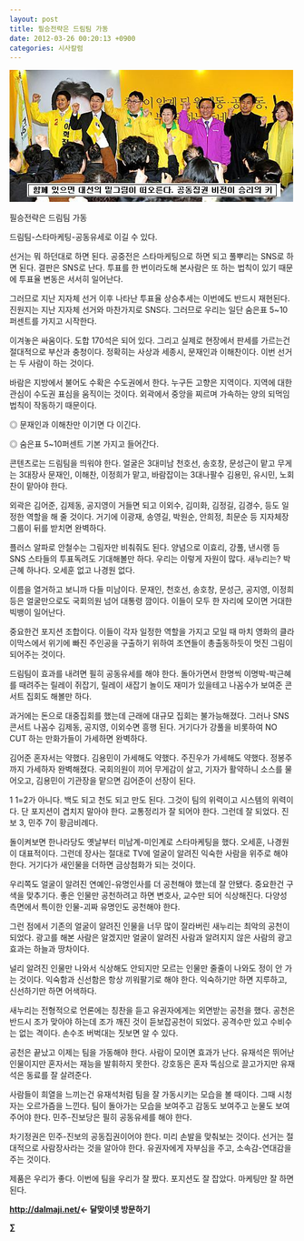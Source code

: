 ```yaml
---
layout: post
title: 필승전략은 드림팀 가동
date: 2012-03-26 00:20:13 +0900
categories: 시사칼럼
---
```

 <img alt="011115.JPG" src="files/attach/images/199/870/247/011115.JPG" width="500" height="232" />  


  
필승전략은 드림팀 가동

  
드림팀-스타마케팅-공동유세로 이길 수 있다. 

선거는 뭐 하던대로 하면 된다. 공중전은 스타마케팅으로 하면 되고 풀뿌리는 SNS로 하면 된다. 결판은 SNS로 난다. 투표를 한 번이라도해 본사람은 또 하는 법칙이 있기 때문에 투표율 변동은 서서히 일어난다. 

그러므로 지난 지자체 선거 이후 나타난 투표율 상승추세는 이번에도 반드시 재현된다. 진원지는 지난 지자체 선거와 마찬가지로 SNS다. 그러므로 우리는 일단 숨은표 5~10 퍼센트를 가지고 시작한다. 

이겨놓은 싸움이다. 도합 170석은 되어 있다. 그리고 실제로 현장에서 판세를 가르는건 절대적으로 부산과 충청이다. 정확히는 사상과 세종시, 문재인과 이해찬이다. 이번 선거는 두 사람이 하는 것이다. 

바람은 지방에서 불어도 수확은 수도권에서 한다. 누구든 고향은 지역이다. 지역에 대한 관심이 수도권 표심을 움직이는 것이다. 외곽에서 중앙을 찌르며 가속하는 양의 되먹임 법칙이 작동하기 때문이다. 

◎ 문재인과 이해찬만 이기면 다 이긴다.

  
◎ 숨은표 5~10퍼센트 기본 가지고 들어간다. 

콘텐츠로는 드림팀을 띄워야 한다. 얼굴은 3대미남 천호선, 송호창, 문성근이 맡고 무게는 3대장사 문재인, 이해찬, 이정희가 맡고, 바람잡이는 3대나팔수 김용민, 유시민, 노회찬이 맡아야 한다. 

외곽은 김어준, 김제동, 공지영이 거들면 되고 이외수, 김미화, 김정길, 김경수, 등도 일정한 역할을 해 줄 것이다. 거기에 이광재, 송영길, 박원순, 안희정, 최문순 등 지자체장 그룹이 뒤를 받치면 완벽하다. 

플러스 알파로 안철수는 그림자만 비춰줘도 된다. 양념으로 이효리, 강풀, 낸시랭 등 SNS 스타들의 투표독려도 기대해볼만 하다. 우리는 이렇게 자원이 많다. 새누리는? 박근혜 하나다. 오세훈 없고 나경원 없다. 

이름을 열거하고 보니까 다들 미남이다. 문재인, 천호선, 송호창, 문성근, 공지영, 이정희 등은 얼굴만으로도 국회의원 넘어 대통령 깜이다. 이들이 모두 한 자리에 모이면 거대한 빅뱅이 일어난다. 

중요한건 포지션 조합이다. 이들이 각자 일정한 역할을 가지고 모일 때 마치 영화의 클라이막스에서 위기에 빠진 주인공을 구출하기 위하여 조연들이 총출동하듯이 멋진 그림이 되어주는 것이다. 

드림팀이 효과를 내려면 필히 공동유세를 해야 한다. 돌아가면서 한명씩 이명박-박근혜를 때려주는 릴레이 쥐잡기, 릴레이 새잡기 놀이도 재미가 있을테고 나꼼수가 보여준 콘서트 집회도 해볼만 하다. 

과거에는 돈으로 대중집회를 했는데 근래에 대규모 집회는 불가능해졌다. 그러나 SNS 콘서트 나꼼수 김제동, 공지영, 이외수면 흥행 된다. 거기다가 강풀을 비롯하여 NO CUT 하는 만화가들이 가세하면 완벽하다. 

김어준 혼자서는 약했다. 김용민이 가세해도 약했다. 주진우가 가세해도 약했다. 정봉주까지 가세하자 완벽해졌다. 국회의원이 끼어 무게감이 살고, 기자가 활약하니 소스를 물어오고, 김용민이 기관장을 맡으면 김어준이 선장이 된다. 

1 1=2가 아니다. 백도 되고 천도 되고 만도 된다. 그것이 팀의 위력이고 시스템의 위력이다. 단 포지션이 겹치지 말아야 한다. 교통정리가 잘 되어야 한다. 그런데 잘 되었다. 진보 3, 민주 7이 황금비례다. 

돌이켜보면 한나라당도 옛날부터 미남계-미인계로 스타마케팅을 했다. 오세훈, 나경원이 대표적이다. 그런데 장사는 절대로 TV에 얼굴이 알려진 익숙한 사람을 위주로 해야 한다. 거기다가 새인물을 더하면 금상첨화가 되는 것이다. 

우리쪽도 얼굴이 알려진 연예인-유명인사를 더 공천해야 했는데 잘 안됐다. 중요한건 구색을 맞추기다. 좋은 인물만 공천하려고 하면 변호사, 교수만 되어 식상해진다. 다양성 측면에서 특이한 인물-괴짜 유명인도 공천해야 한다. 

그런 점에서 기존의 얼굴이 알려진 인물을 너무 많이 잘라버린 새누리는 최악의 공천이 되었다. 광고를 해본 사람은 알겠지만 얼굴이 알려진 사람과 알려지지 않은 사람의 광고효과는 하늘과 땅차이다. 

널리 알려진 인물만 나와서 식상해도 안되지만 모르는 인물만 줄줄이 나와도 정이 안 가는 것이다. 익숙함과 신선함은 항상 끼워팔기로 해야 한다. 익숙하기만 하면 지루하고, 신선하기만 하면 어색하다. 

새누리는 전형적으로 언론에는 칭찬을 듣고 유권자에게는 외면받는 공천을 했다. 공천은 반드시 조가 맞아야 하는데 조가 깨진 것이 듣보잡공천이 되었다. 공격수만 있고 수비수는 없는 격이다. 손수조 버벅대는 짓보면 알 수 있다. 

공천은 끝났고 이제는 팀을 가동해야 한다. 사람이 모이면 효과가 난다. 유재석은 뛰어난 인물이지만 혼자서는 재능을 발휘하지 못한다. 강호동은 혼자 뚝심으로 끌고가지만 유재석은 동료를 잘 살려준다. 

사람들이 희열을 느끼는건 유재석처럼 팀을 잘 가동시키는 모습을 볼 때이다. 그때 시청자는 오르가즘을 느낀다. 팀이 돌아가는 모습을 보여주고 감동도 보여주고 눈물도 보여주어야 한다. 민주-진보당은 필히 공동유세를 해야 한다. 

차기정권은 민주-진보의 공동집권이어야 한다. 미리 손발을 맞춰보는 것이다. 선거는 절대적으로 사람장사라는 것을 알아야 한다. 유권자에게 자부심을 주고, 소속감-연대감을 주는 것이다. 

제품은 우리가 좋다. 이번에 팀을 우리가 잘 짰다. 포지션도 잘 잡았다. 마케팅만 잘 하면 된다.

  
  

  






**<http://dalmaji.net/><- 달맞이넷 방문하기**

**∑**